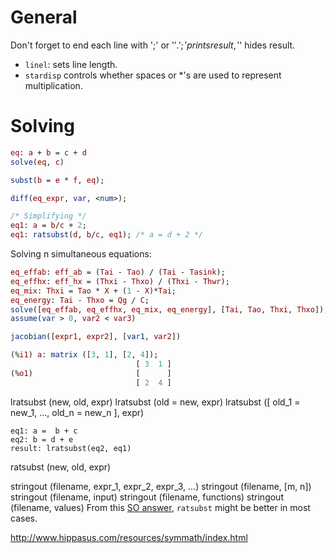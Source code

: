 # General

Don't forget to end each line with ';' or '$'. ';' prints result, '$' hides result.

- `linel`: sets line length.
- `stardisp` controls whether spaces or \*'s are used to represent multiplication.

# Solving

```maxima
eq: a + b = c + d
solve(eq, c)

subst(b = e * f, eq);

diff(eq_expr, var, <num>);

/* Simplifying */
eq1: a = b/c + 2;
eq1: ratsubst(d, b/c, eq1); /* a = d + 2 */
```


Solving n simultaneous equations:

```maxima
eq_effab: eff_ab = (Tai - Tao) / (Tai - Tasink);
eq_effhx: eff_hx = (Thxi - Thxo) / (Thxi - Thwr);
eq_mix: Thxi = Tao * X + (1 - X)*Tai;
eq_energy: Tai - Thxo = Qg / C;
solve([eq_effab, eq_effhx, eq_mix, eq_energy], [Tai, Tao, Thxi, Thxo]);
assume(var > 0, var2 < var3)

jacobian([expr1, expr2], [var1, var2])

(%i1) a: matrix ([3, 1], [2, 4]);
                            [ 3  1 ]
(%o1)                       [      ]
                            [ 2  4 ]

```

lratsubst (new, old, expr)
lratsubst (old = new, expr)
lratsubst ([ old_1 = new_1, …, old_n = new_n ], expr)

```
eq1: a =  b + c
eq2: b = d + e
result: lratsubst(eq2, eq1)
```

ratsubst (new, old, expr)

stringout (filename, expr_1, expr_2, expr_3, …)
stringout (filename, [m, n])
stringout (filename, input)
stringout (filename, functions)
stringout (filename, values)
From this [SO answer](https://stackoverflow.com/a/51256735/5932184), `ratsubst` might be better in most cases.

<http://www.hippasus.com/resources/symmath/index.html>

